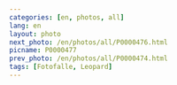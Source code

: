 ```yaml
---
categories: [en, photos, all]
lang: en
layout: photo
next_photo: /en/photos/all/P0000476.html
picname: P0000477
prev_photo: /en/photos/all/P0000474.html
tags: [Fotofalle, Leopard]
---
```

